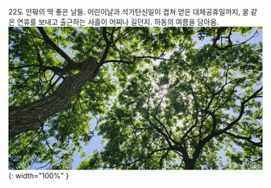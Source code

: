 22도 안팎의 딱 좋은 날들. 어린이날과 석가탄신일이 겹쳐 얻은 대체공휴일까지, 꿀 같은 연휴를 보내고 출근하는 사흘이 어찌나 길던지.
하동의 여름을 담아옴.
![](assets/images/2025-05-09.jpg){: width="100%" }
